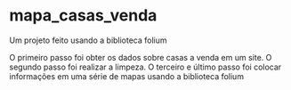 # mapa_casas_venda
Um projeto feito usando a biblioteca folium

O primeiro passo foi obter os dados sobre casas a venda em um site.
O segundo passo foi realizar a limpeza.
O terceiro e último passo foi colocar informações em uma série de mapas usando a biblioteca folium

